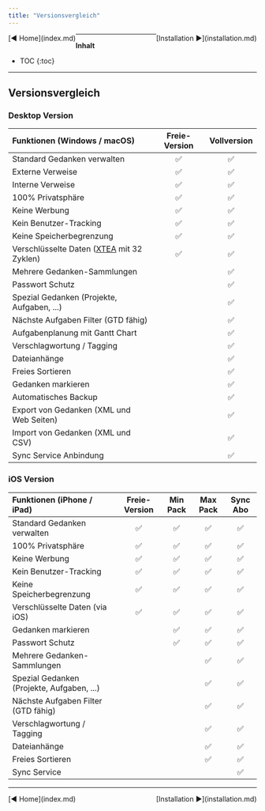 ```yaml
---
title: "Versionsvergleich"
---
```


<div class="pageNavigation">
<div style="float:left;">
   [◀️ Home](index.md)
</div>
<div style="float:right;">
  [Installation ▶️](installation.md)
</div>
</div>

---------------
__Inhalt__
* TOC
{:toc}
---------------

## Versionsvergleich

### Desktop Version

| Funktionen (Windows / macOS) | Freie-Version | Vollversion
|:--------|:-------:|:-------:|
|Standard Gedanken verwalten | ✅ | ✅ |
|Externe Verweise | ✅ | ✅ |
|Interne Verweise | ✅ | ✅ |
|100% Privatsphäre | ✅ | ✅ |
|Keine Werbung | ✅ | ✅ |
|Kein Benutzer-Tracking | ✅ | ✅ |
|Keine Speicherbegrenzung | ✅ | ✅ |
|Verschlüsselte Daten ([XTEA](http://de.wikipedia.org/wiki/XTEA) mit 32 Zyklen) | ✅ | ✅ |
|Mehrere Gedanken-Sammlungen| | ✅ |
|Passwort Schutz | | ✅ |
|Spezial Gedanken (Projekte, Aufgaben, ...) | | ✅ |
|Nächste Aufgaben Filter (GTD fähig) | | ✅ |
|Aufgabenplanung mit Gantt Chart | | ✅ |
|Verschlagwortung / Tagging | | ✅ |
|Dateianhänge | | ✅ |
|Freies Sortieren | | ✅ |
|Gedanken markieren | | ✅ |
|Automatisches Backup | | ✅ |
|Export von Gedanken (XML und Web Seiten) | | ✅ |
|Import von Gedanken (XML und CSV) | | ✅ |
|Sync Service Anbindung | | ✅ |

### iOS Version

| Funktionen (iPhone / iPad) | Freie-Version | Min Pack | Max Pack | Sync Abo
|:--------|:-------:|:-------:|:-------:|:-------:|
|Standard Gedanken verwalten | ✅ | ✅ | ✅ | ✅ |
|100% Privatsphäre | ✅ | ✅ | ✅ | ✅ |
|Keine Werbung | ✅ | ✅ | ✅ | ✅ |
|Kein Benutzer-Tracking | ✅ | ✅ | ✅ | ✅ |
|Keine Speicherbegrenzung | ✅ | ✅ | ✅ | ✅ |
|Verschlüsselte Daten (via iOS) | ✅ | ✅ | ✅ | ✅ |
|Gedanken markieren | | ✅ | ✅ | ✅ |
|Passwort Schutz | | ✅ | ✅ | ✅ |
|Mehrere Gedanken-Sammlungen| | | ✅ | ✅ |
|Spezial Gedanken (Projekte, Aufgaben, ...) | | | ✅ | ✅ |
|Nächste Aufgaben Filter (GTD fähig) | | | ✅ | ✅ |
|Verschlagwortung / Tagging | | | ✅ | ✅ |
|Dateianhänge | | | ✅ | ✅ |
|Freies Sortieren | | | ✅ | ✅ |
|Sync Service | | |  | ✅ |


---------------

<div class="pageNavigation">
<div style="float:left;">
   [◀️ Home](index.md)
</div>
<div style="float:right;">
  [Installation ▶️](installation.md)
</div>
</div>
